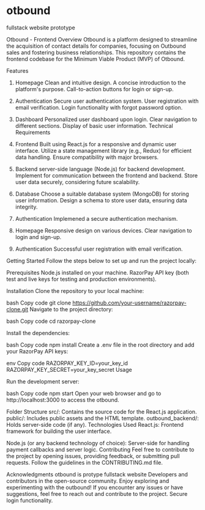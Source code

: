 # otbound
fullstack website prototype

Otbound - Frontend
Overview
Otbound is a platform designed to streamline the acquisition of contact details for companies, focusing on Outbound sales and fostering business relationships. This repository contains the frontend codebase for the Minimum Viable Product (MVP) of Otbound.

Features
1. Homepage
Clean and intuitive design.
A concise introduction to the platform's purpose.
Call-to-action buttons for login or sign-up.
2. Authentication
Secure user authentication system.
User registration with email verification.
Login functionality with forgot password option.
3. Dashboard
Personalized user dashboard upon login.
Clear navigation to different sections.
Display of basic user information.
Technical Requirements
1. Frontend
Built using React.js for a responsive and dynamic user interface.
Utilize a state management library (e.g., Redux) for efficient data handling.
Ensure compatibility with major browsers.
2. Backend
 server-side language (Node.js) for backend development.
Implement for communication between the frontend and backend.
Store user data securely, considering future scalability.
3. Database
Choose a suitable database system (MongoDB) for storing user information.
Design a schema to store user data, ensuring data integrity.
4. Authentication
Implemened a secure authentication mechanism.

1. Homepage
Responsive design on various devices.
Clear navigation to login and sign-up.
2. Authentication
Successful user registration with email verification.

Getting Started
Follow the steps below to set up and run the project locally:

Prerequisites
Node.js installed on your machine.
RazorPay API key (both test and live keys for testing and production environments).

Installation
Clone the repository to your local machine:

bash
Copy code
git clone https://github.com/your-username/razorpay-clone.git
Navigate to the project directory:

bash
Copy code
cd razorpay-clone

Install the dependencies:

bash
Copy code
npm install
Create a .env file in the root directory and add your RazorPay API keys:

env
Copy code
RAZORPAY_KEY_ID=your_key_id
RAZORPAY_KEY_SECRET=your_key_secret
Usage

Run the development server:

bash
Copy code
npm start
Open your web browser and go to http://localhost:3000 to access the otbound.

Folder Structure
src/: Contains the source code for the React.js application.
public/: Includes public assets and the HTML template.
outbound_backend/: Holds server-side code (if any).
Technologies Used
React.js: Frontend framework for building the user interface.

Node.js (or any backend technology of choice): Server-side for handling payment callbacks and server logic.
Contributing
Feel free to contribute to the project by opening issues, providing feedback, or submitting pull requests. Follow the guidelines in the CONTRIBUTING.md file.

Acknowledgments
otbound is protype fullstack website
Developers and contributors in the open-source community.
Enjoy exploring and experimenting with the outbound! If you encounter any issues or have suggestions, feel free to reach out and contribute to the project.
Secure login functionality.


